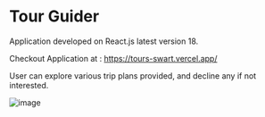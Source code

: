 # Tour Guider

Application developed on React.js latest version 18.

Checkout Application at : https://tours-swart.vercel.app/

User can explore various trip plans provided, and decline any if not interested.

![image](https://user-images.githubusercontent.com/107784718/182147840-4a3c2f81-9380-41b2-aeb0-ef878ba9f90c.png)

